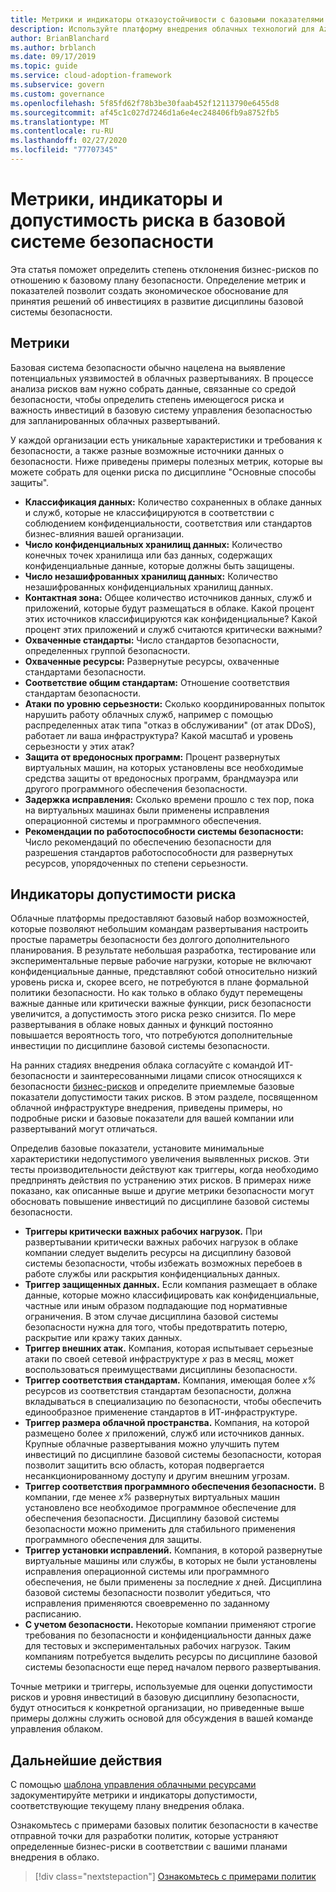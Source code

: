 ```yaml
---
title: Метрики и индикаторы отказоустойчивости с базовыми показателями безопасности
description: Используйте платформу внедрения облачных технологий для Azure, чтобы узнать, как количественно допуски рисков бизнеса, связанных с базовыми показателями безопасности.
author: BrianBlanchard
ms.author: brblanch
ms.date: 09/17/2019
ms.topic: guide
ms.service: cloud-adoption-framework
ms.subservice: govern
ms.custom: governance
ms.openlocfilehash: 5f85fd62f78b3be30faab452f12113790e6455d8
ms.sourcegitcommit: af45c1c027d7246d1a6e4ec248406fb9a8752fb5
ms.translationtype: MT
ms.contentlocale: ru-RU
ms.lasthandoff: 02/27/2020
ms.locfileid: "77707345"
---
```

# <a name="security-baseline-metrics-indicators-and-risk-tolerance"></a>Метрики, индикаторы и допустимость риска в базовой системе безопасности

Эта статья поможет определить степень отклонения бизнес-рисков по отношению к базовому плану безопасности. Определение метрик и показателей позволит создать экономическое обоснование для принятия решений об инвестициях в развитие дисциплины базовой системы безопасности.

## <a name="metrics"></a>Метрики

Базовая система безопасности обычно нацелена на выявление потенциальных уязвимостей в облачных развертываниях. В процессе анализа рисков вам нужно собрать данные, связанные со средой безопасности, чтобы определить степень имеющегося риска и важность инвестиций в базовую систему управления безопасностью для запланированных облачных развертываний.

У каждой организации есть уникальные характеристики и требования к безопасности, а также разные возможные источники данных о безопасности. Ниже приведены примеры полезных метрик, которые вы можете собрать для оценки риска по дисциплине "Основные способы защиты".

- **Классификация данных:** Количество сохраненных в облаке данных и служб, которые не классифицируются в соответствии с соблюдением конфиденциальности, соответствия или стандартов бизнес-влияния вашей организации.
- **Число конфиденциальных хранилищ данных:** Количество конечных точек хранилища или баз данных, содержащих конфиденциальные данные, которые должны быть защищены.
- **Число незашифрованных хранилищ данных:** Количество незашифрованных конфиденциальных хранилищ данных.
- **Контактная зона:** Общее количество источников данных, служб и приложений, которые будут размещаться в облаке. Какой процент этих источников классифицируются как конфиденциальные? Какой процент этих приложений и служб считаются критически важными?
- **Охваченные стандарты:** Число стандартов безопасности, определенных группой безопасности.
- **Охваченные ресурсы:** Развернутые ресурсы, охваченные стандартами безопасности.
- **Соответствие общим стандартам:** Отношение соответствия стандартам безопасности.
- **Атаки по уровню серьезности:** Сколько координированных попыток нарушить работу облачных служб, например с помощью распределенных атак типа "отказ в обслуживании" (от атак DDoS), работает ли ваша инфраструктура? Какой масштаб и уровень серьезности у этих атак?
- **Защита от вредоносных программ:** Процент развернутых виртуальных машин, на которых установлены все необходимые средства защиты от вредоносных программ, брандмауэра или другого программного обеспечения безопасности.
- **Задержка исправления:** Сколько времени прошло с тех пор, пока на виртуальных машинах были применены исправления операционной системы и программного обеспечения.
- **Рекомендации по работоспособности системы безопасности:** Число рекомендаций по обеспечению безопасности для разрешения стандартов работоспособности для развернутых ресурсов, упорядоченных по степени серьезности.

## <a name="risk-tolerance-indicators"></a>Индикаторы допустимости риска

Облачные платформы предоставляют базовый набор возможностей, которые позволяют небольшим командам развертывания настроить простые параметры безопасности без долгого дополнительного планирования. В результате небольшая разработка, тестирование или экспериментальные первые рабочие нагрузки, которые не включают конфиденциальные данные, представляют собой относительно низкий уровень риска и, скорее всего, не потребуются в плане формальной политики безопасности. Но как только в облако будут перемещены важные данные или критически важные функции, риск безопасности увеличится, а допустимость этого риска резко снизится. По мере развертывания в облаке новых данных и функций постоянно повышается вероятность того, что потребуются дополнительные инвестиции по дисциплине базовой системы безопасности.

На ранних стадиях внедрения облака согласуйте с командой ИТ-безопасности и заинтересованными лицами список относящихся к безопасности [бизнес-рисков](./business-risks.md) и определите приемлемые базовые показатели допустимости таких рисков. В этом разделе, посвященном облачной инфраструктуре внедрения, приведены примеры, но подробные риски и базовые показатели для вашей компании или развертываний могут отличаться.

Определив базовые показатели, установите минимальные характеристики недопустимого увеличения выявленных рисков. Эти тесты производительности действуют как триггеры, когда необходимо предпринять действия по устранению этих рисков. В примерах ниже показано, как описанные выше и другие метрики безопасности могут обосновать повышение инвестиций по дисциплине базовой системы безопасности.

- **Триггеры критически важных рабочих нагрузок.** При развертывании критически важных рабочих нагрузок в облаке компании следует выделить ресурсы на дисциплину базовой системы безопасности, чтобы избежать возможных перебоев в работе службы или раскрытия конфиденциальных данных.
- **Триггер защищенных данных.** Если компания размещает в облаке данные, которые можно классифицировать как конфиденциальные, частные или иным образом подпадающие под нормативные ограничения. В этом случае дисциплина базовой системы безопасности нужна для того, чтобы предотвратить потерю, раскрытие или кражу таких данных.
- **Триггер внешних атак.** Компания, которая испытывает серьезные атаки по своей сетевой инфраструктуре _x_ раз в месяц, может воспользоваться преимуществами дисциплины безопасности.
- **Триггер соответствия стандартам.** Компания, имеющая более _x%_ ресурсов из соответствия стандартам безопасности, должна вкладываться в специализацию по безопасности, чтобы обеспечить единообразное применение стандартов в ИТ-инфраструктуре.
- **Триггер размера облачной пространства.** Компания, на которой размещено более _x_ приложений, служб или источников данных. Крупные облачные развертывания можно улучшить путем инвестиций по дисциплине базовой системы безопасности, которая позволит защитить всю область, которая подвергается несанкционированному доступу и другим внешним угрозам.
- **Триггер соответствия программного обеспечения безопасности.** В компании, где менее _x%_ развернутых виртуальных машин установлено все необходимое программное обеспечение для обеспечения безопасности. Дисциплину базовой системы безопасности можно применить для стабильного применения программного обеспечения для защиты.
- **Триггер установки исправлений.** Компания, в которой развернутые виртуальные машины или службы, в которых не были установлены исправления операционной системы или программного обеспечения, не были применены за последние _x_ дней. Дисциплина базовой системы безопасности позволит убедиться, что исправления применяются своевременно по заданному расписанию.
- **С учетом безопасности.** Некоторые компании применяют строгие требования по безопасности и конфиденциальности данных даже для тестовых и экспериментальных рабочих нагрузок. Таким компаниям потребуется выделить ресурсы по дисциплине базовой системы безопасности еще перед началом первого развертывания.

Точные метрики и триггеры, используемые для оценки допустимости рисков и уровня инвестиций в базовую дисциплину безопасности, будут относиться к конкретной организации, но приведенные выше примеры должны служить основой для обсуждения в вашей команде управления облаком.

## <a name="next-steps"></a>Дальнейшие действия

С помощью [шаблона управления облачными ресурсами](./template.md) задокументируйте метрики и индикаторы допустимости, соответствующие текущему плану внедрения облака.

Ознакомьтесь с примерами базовых политик безопасности в качестве отправной точки для разработки политик, которые устраняют определенные бизнес-риски в соответствии с вашими планами внедрения в облако.

> [!div class="nextstepaction"]
> [Ознакомьтесь с примерами политик](./policy-statements.md)
